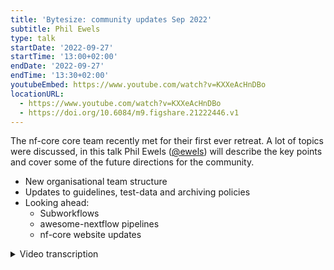 ```yaml
---
title: 'Bytesize: community updates Sep 2022'
subtitle: Phil Ewels
type: talk
startDate: '2022-09-27'
startTime: '13:00+02:00'
endDate: '2022-09-27'
endTime: '13:30+02:00'
youtubeEmbed: https://www.youtube.com/watch?v=KXXeAcHnDBo
locationURL:
  - https://www.youtube.com/watch?v=KXXeAcHnDBo
  - https://doi.org/10.6084/m9.figshare.21222446.v1
---
```


The nf-core core team recently met for their first ever retreat. A lot of topics were discussed, in this talk Phil Ewels ([@ewels](https://github.com/ewels)) will describe the key points and cover some of the future directions for the community.

- New organisational team structure
- Updates to guidelines, test-data and archiving policies
- Looking ahead:
  - Subworkflows
  - awesome-nextflow pipelines
  - nf-core website updates

<details markdown="1"><summary>Video transcription</summary>
:::note
The content has been edited to make it reader-friendly
:::

[0:01](https://www.youtube.com/watch?v=KXXeAcHnDBo&t=1)

thank you everybody for joining, this is a bit of a kind of last minute bite size that we've thrown into an empty slot that we had in the schedule and we thought we'd take advantage of that by telling you a little bit about what's happened in the past week or so with the nf- core community and some kind of updates which affect us all. This has been a little bit of a last minute talk even by my standards so apologies for it not being a very flashy slide deck but hopefully we can kind of talk through the different points and please feel free to drop something into a chat if you have any questions and or maybe Fran can relay any questions to me as I go along and this can be a bit of a kind of discussion bite-sized talk rather than just me presenting at everybody. Especially if there's anyone listening from the core team please do stop me if I get anything wrong or miss anything important.

[0:57](https://www.youtube.com/watch?v=KXXeAcHnDBo&t=57)
The reason we have some updates for September is something a bit out of the ordinary happened last week, which is for the very first time the core team of nf-core got together, in person, because of COVID and the lack of in-person events we've had recently many people in the core team had never met one another in real life although we spend a lot of time online chatting to each to each other. And also over the last couple of years, especially as the NF-core Community has grown, when we do have in-person events at hackathons and things we're always so busy running the event that we don't really have any time to actually do any kind of core team work ourselves. So I kind of kicked this off this year for the first time that we'd have a little Retreat just for the core team, we're going to spend a few days getting to know one another and also trying to get through some some work for the core team and make some decisions and we'll really get into in-depth discussions about kind of Community scale things which are very difficult to take over slack and zoom. I'm glad to say it went really really well, we had a fantastic time, everyone came to kind of hang out in over in Sweden and we got to got to explore our surroundings and we went on a nice walk in the forest and everything. This is where this photo comes from. We played games in the garden and stuff like that and did also do a little bit of work. We managed to drop into Scilifelab and use a couple of offices there to spend a couple of days really, getting some work done. So we had our own kind of mini hackathon.

[2:40](https://www.youtube.com/watch?v=KXXeAcHnDBo&t=160)
I looked over all the notes that we took over the days and broke out these these points which I'm going to talk over today. The first one's going to take up most of the time and I'll just kind of mention the others in passing. The first thing is "teams". We started nf-core end of 2017 starts of 2018. From very close to the start of that we had a core team, which is again, not very good naming -the nf-core core team - but all of you will know who we are we're quite visible and we have been kind of running the nf-core community. It's worked really, really well but the nf-core Community is getting bigger and bigger and bigger and the core team has got a little bit bigger recently but there's only so far that we can stretch ourselves. I've been feeling for a little while now that it'd be nice to formalize the community structure a little bit more, create some more teams and formalize responsibilities a little bit within those teams. We spent a good chunk of a day talking through all of this and which teams we'd like and how they'll be organized and what they should do. By and large we try to structure around what is already happening within the community. This means that it's pretty easy, we don't have to change very much and it there should be no real surprises, because this is basically how the community is already functioning. But we're just kind of hoping to formalize things, make things a bit more transparent and a bit clearer. All of this will go up on the website pretty soon, we just haven't got got there quite yet.

[4:18](https://www.youtube.com/watch?v=KXXeAcHnDBo&t=258)
This is an overview. you can see the core team is still kind of at the middle but we have a handful of new teams here which are on this on this plot. The one which is completely new is a new Steering group. This is the top level of the community if you like. The Steering group won't do very much on a day-to-day basis but will be there to look after things like Finance. In the early days of nf-core we didn't have any Finance so we didn't really need to worry about that but with funding from Chan Zuckerberg Initiative and other actual Personnel working on the project now full-time we do have higher level decisions to be made. The Steering group will take charge of all the finance and all those large initiatives and think about some big picture planning.

[5:06](https://www.youtube.com/watch?v=KXXeAcHnDBo&t=306)
The core team is basically remaining unchanged - same people - but again we're going to just write down what we actually do on a a day-to-day: running of the community, making decisions and generally we make decisions by kind of committee. If anything's not clear we take a vote and what we've said now that we have a steering committee is that if ever the core team is split, and there's no clear majority on a topic then we'll push that to a steering committee. I don't expect that to happen anytime soon, it's never happened in in the, what? Four? Four or five years that we've been running, but now we have a policy in case it does. The core team at the end of the day has administrative access to everything and another important task is they make final decisions on new pipeline requests and basically you know who should be within nf-core and how the nf-core pipeline Community runs. So no big changes there. We wanted to clarify membership a little bit again this is basically how we've been doing until now but we wanted to try and make that as transparent to the community as possible. It's a kind of a meritocracy, we basically invite people who have visibly been heavily involved in the Community and if if someone's interested in being part of the core team, then they can join. We want to try and make it explicit that we will try and have as best representation as possible to mirror the representation of our community.

[6:44](https://www.youtube.com/watch?v=KXXeAcHnDBo&t=404)
There's a new team here called infrastructure. This one is kicking off with Julia and Matthias, basically because these two are now employed to work with nf-core as of this year which is fantastic! Julie is employed with Chan Zuckerberg initiative money to work on an nf-core infrastructure code and Matthias started recently at the Scilifelab data center to work on the same thing. Because I've been historically involved in this a lot I'm the lead of this team. This team will work purely on the tools code base on the website and any framework work around nf-core. Again, we've been working on this stuff for a long time already so there's no big change here but now we have an official team.

[7:35](https://www.youtube.com/watch?v=KXXeAcHnDBo&t=455)
Outreach team has existed for a while but has been not super well organized and so we want to turn over a new Leaf with outreach. We've set some new leads: Chris, Marcel and Fran, and we will go over the membership of the the Outreach team soon and check whether people want to be involved and who wants to do what. We're also setting explicit responsibilities here and are hoping to pull back a lot. At the moment the core team does a lot of the Outreach work so we're trying to separate those two teams a little bit more now.

[8:11](https://www.youtube.com/watch?v=KXXeAcHnDBo&t=491)
The safety team has existed for a while but it has not been super obvious to find this information. It's listed in the code of conduct and it has been working on a completely voluntary basis. Now it's still the same but now we have an official team which will be listed on the website. Saba, Michael and Chris have been doing a fantastic job for a year or two and now we're making it explicit that they are responsible for the code of conduct and they are the go-to people if there's ever any problems at either events or on slack. A key difference with the safety team is that they skip the core team and they will go straight to the steering committee with any recommendations if action is needed.

[8:59](https://www.youtube.com/watch?v=KXXeAcHnDBo&t=539)
Another new team "maintainers". This is still in flux at the moment. We're thinking because basically until now everyone on the nf-core Community has been maintainers, everyone has full access to everything and everyone is expected to help out. This is not really the case. There are many people that are just not developing pipelines, they are just using them. Different people are involved to degrees have different levels of experience within nf-core. We're trying to add an extra tier in here where there's going to be an explicit maintainers Group which will be people that are not necessarily in the core team but who are heavily involved in maintenance work. This might be quite a big team and we want to try and do this so that we can scale uh with reviewing and pull-requests.
At the moment it's quite difficult to get a first release out for a new pipeline because we say that the core team has to review that first release, but there's not that many of us and there's lots of new Pipelines, so we're going to share this out a bit more if we can and basically share out some of this Maintenance task. This would be a really key for the nf-core community and more information will go out soon. We're going to come up with a list pretty soon of people we'd like to invite in the first round and we'll start rotating that list every six months and see how we go.

[10:20](https://www.youtube.com/watch?v=KXXeAcHnDBo&t=620)
We'll see also how exactly we do this in the future but at the moment everybody has write access to every repository within nf-core. We may change that and we may make it so that most people have read access to most repos and then the main maintainers team adds people to the pipelines where access is required. This is just to streamline everything a little bit more and make sure the accidents don't happen.

[10:49](https://www.youtube.com/watch?v=KXXeAcHnDBo&t=649)
For eagle eyed, you may have spotted the word ambassadors noted a couple of times. The ambassador's team will be a bigger extension of the outreach team and we have some pretty cool stuff planned. That's a bit too much to write here and it's not very well settled yet so just stay tuned. If that sounds interesting feel free to Ping us any questions but otherwise stay on the lookout and we'll be pushing some some more information out about ambassadors soon

right that's all the team stuff any questions before I move on.

[11:26](https://www.youtube.com/watch?v=KXXeAcHnDBo&t=686)
um hopefully everyone's happy with kind of the decisions we've come to like I say hopefully there shouldn't be any big surprises here because this is pretty much how we're already operating. Enrique says the teams will get slack handles to be easy to contact so we'll set up some infrastructure around these teams

[12:03](https://www.youtube.com/watch?v=KXXeAcHnDBo&t=723)
Some other thingswe talked through: The guidelines. A little bit about nf-core guidelines. They have been mostly untouched since the very start of nfcore um 2018. We've added a few bits over time and they were getting a bit unwieldy. The structure of the page, like some stuff with bullet points, some stuff with sections and some stuff was outdated and not really valid. Some bits we thought were missing so we've updated the guidelines page a little bit. Underneath docs and then contributing and then guidelines and so now the overview page lists all of them in one big list. Each requirement has a dedicated page with a bit more information just so that you can give space to dig into a bit more details about what we're talking about with the requirements, more than just a bullet point. It also gives you an overview at the same time, so hopefully this is helpful, we point to this page a lot. We're going to continue linking to specific things when it comes up in discussion and if you're developing within nfcore you should try and be aware of all the guidelines, especially if you're developing a new pipeline.

[13:17](https://www.youtube.com/watch?v=KXXeAcHnDBo&t=797)
(Question) How do the guidelines influence existing pipelines?
Basically nothing's really changed and so there shouldn't be any changes. If you've got an existing nf-core pipeline, there shouldn't really be anything you need to worry about. We've made a couple of things a bit more explicit that we have previously been saying on slack anyway. Mostly we have just fleshed out more detail about the reasoning, like why does your pipeline name have to be lowercase without punctuation and why does it work like this way or that way. So it's mostly organizations of a page and more detail.

[14:01](https://www.youtube.com/watch?v=KXXeAcHnDBo&t=841)
once you've had time to read through these and you know we're happy to take any questions and update and modifiers as appropriate.

[14:16](https://www.youtube.com/watch?v=KXXeAcHnDBo&t=856)
Someone requested this I think this morning or yesterday: was there anything written about guidelines for reviewing?
This ties in with the new maintainers team as well that as we're asking more people to do reviewing. We need to better standardize how reviews should be done. We have some documentation already for the modules, I believe, about how pull requests should be reviewed and we're going to try and write up some more guidelines and some more help for this. We'll probably do a bytesize talk about it as well at some point, so this the aim of this is to standardize our reviewing process and also make it easier for new people to get into reviewing, which is a big big part of nf-core. It can be very rewarding in itself and is really critical to the functioning of the community.

[15:08](https://www.youtube.com/watch?v=KXXeAcHnDBo&t=908)
Test data we talked about quite a lot. A couple of things are going to change. One of the things we're bringing in is a new requirement, that we want some more information about what test data is and we want that in a structured way. We're going to have a new requirement pretty soon for each test data directory to have a .yaml file and that .yaml file will have to have certain keys. This is to make sure that we know what the data is, where it came from, how it was prepared and everything. Because at the moment we're meant to have readme files but it's a bit hit and miss. Having the .yaml file will also allow us to add some continuous integration tests to be sure that those files are there and populated properly before a new test data is added. This will make reviewing a bit easier.
James has also written some new guidelines specifically for test data. You can find it under "docs", contributing, test data guidelines. This is an entirely new page spelling out what we had already been saying on slack, but in an informal way. Now everything's listed here for when you're generating new test data. This is how you should do it.

[16:27](https://www.youtube.com/watch?v=KXXeAcHnDBo&t=987)
One of the things that came up several times is about maintenance and how do we do this, and when should we do it. We're very keen to try and make all of our plans scalable, sustainable not just "we should do that" and then forget about it. That's very easy to do. Therefore, one of the things we're going to try, and start doing, is do a bit of spring cleaning every year. James and Chris from record team are going to take the lead on organizing this and we'll send out reminders. The hope is that everyone in the community can just have a little think about this once a year and do do some tidying up. Things like looking at pipelines, to see if their pipelines are being actively developed. We have a handful of quite old pipelines, which were maybe started at hackathon years ago, and then abandoned. Other pipelines, which might no longer be maintained and maybe getting out of date. Things like looking for those and archiving them, where appropriate. We're going to write up some policies about how that process of archiving old pipeline should happen. And also just going through all the different pipelines and checking for old branches, which have been merged and can be deleted. Old pull requests which have been superseded, that are never going to be merged because it's already been done in a different way, curating the issue list, checking for things which have already been implemented, or duplicates... Just cleaning up all this stuff on GitHub. This is a constant thing that we should be doing over time, but it's just a good time to go, once a year, and say have a little focus on it and try and have a Community Drive on it. We tend to have hackathons in March, so we're thinking it's nice to do it a little bit before then, so that as we go into a hackathon we've got nicely curated lists of issues for people to work on and everything's fresh and ready to go.

[18:20](https://www.youtube.com/watch?v=KXXeAcHnDBo&t=1100)
There's a lot of published papers about nf-core pipelines. If you go to "Publications", you can see we've got a list of Publications here that we collect for all the different pipelines. If you didn't know about this, if you have a publication about a pipeline, whether it's dedicated specifically for that pipeline, or it just kind of describes the pipeline, please do add it to this page because it's really helpful to have it here. It's a bit of a difficult thing, because with nf-core we're a huge Community project. Especially when it comes to things like DSL2 modules, I could go and create a new pipeline today, import all these modules that other people have written, stitched them together and very quickly have a pipeline up and running. That would be great, but it'd be nice to be able to cite the people who've actually put in the work into those modules, the ones who actually wrote the code within the pipeline.
We are going to try and hit this head-on and try and write up some recommendations for how manuscripts and papers should properly acknowledge the community. We've already picked this up, it's obviously a Hot Topic and it'll be about where you should look for contributors. How you could potentially cite them. We might even come up with a little helper tool to automatically get a list of GitHub usernames and things like this. This will only ever be a helper tool for you if you're writing a paper, it's never going to be a hard requirement. We realize that Publications are highly political and very important for the people working on pipelines, at the end of the day, it will always be your decision about who you acknowledge and who you cite within your paper. This is just a bit of a helping hand, hopefully.

[20:10](https://www.youtube.com/watch?v=KXXeAcHnDBo&t=1210)
I want to give a shout out for a couple of slack channels. There is one that we created last week. We're talking about how to try and make the community as inclusive to new members as possible as one of the things that came up. It's easy to get an imposter syndrome, when you come and join a new slack, you join slack and there's always people chatting about things you might not understand if you're new to nexflow or new to the community. Then you feel like the question you've got is stupid and maybe you should be able to figure it out on your own. Of course that's not true! There is no stupid questions. If you're having a question, then chances are very high that other people have that question as well and that's what slack is for. We want to be as welcoming as possible and to lower that threshold we created a slack Channel specifically for this. The "no stupid questions" channel was based on another slack organization. I forget what the other slack organization was, but the idea is that this is a really friendly place to come and ask questions. You can find that on slack now. I think anyone who newly signs up to slack will join it but I haven't yet added the whole community. Please go and dig that out and have a look!

[21:30](https://www.youtube.com/watch?v=KXXeAcHnDBo&t=1290)
Another new channel, which I think is fairly freshly minted, which deserves everyone's full attention, is "nf-core memes", so go and have a look for there in your coffee break if you fancy it. Remember that there's the channel browser on slack. You have a look through there. There's a lot of channels on the nf-core slack, partly because we have one for every Pipeline. There might be some interesting ones hidden in there, so do have a poke around and see if there's anything in there, which might have been added or you might not have seen.

[22:00](https://www.youtube.com/watch?v=KXXeAcHnDBo&t=1320)
Final points. I will just to talk about the nf core website. Matthias especially has been working on this lately and will continue to do quite a lot of work on this. We've been doing a lot of planning work. First up, as you may have seen duplicate tweets appearing about releases or wrong times. I think we're pretty sure that's fixed now, so hooray! Next on the list is, if ever try and go to the stats page, you'll notice it takes a very long time to load, and if you're lucky it will load. If you're unlucky, it will crash and if you're really unlucky it might crash the website for everyone who tries to look at the website for a little while. This is not scaling well and as a top priority now we are trying to fix that, so that the website's a bit more nimble before all of the events we're having in a week or two. So hopefully we're going to get get that sorted very soon.

A few visual fixes and stuff coming up.
What we used to do for the pipelines is, in the documentation for the pipeline we used to have any number of markdown files, structured however you wanted. We decided a little while ago to try and standardize that to two files. Two files: "usage" and "output". That's good for standardization. It means it's easier to do template syncs, it's easier to build the website in a consistent manner. When you're used to looking at one pipeline or another, they will look the same. But we have found that there's a bit of pushback against that, because it limits you if you have a lot of documentation to write. Tor example if you want to write tutorials, or if you want to write pipeline specific stuff in more detail. Then it's useful to have more sub pages, so we're reverting that decision and we're going to soon open up the website, so that you can have any number of pages in the docs. You'll still have to have a usage and an output file as a minimum, but you'll be able to add others.

[24:08](https://www.youtube.com/watch?v=KXXeAcHnDBo&t=1448)
The big picture plan with the website is, we're going to do a big refresh, hopefully. At some point we're going to rewrite the whole backend, so it's much faster and scalable and actually built in a modern way. We're also going to restructure the website in a big way. We've got some plans where we're going to try and make all the documentation much easier to navigate, come up with a search bar which actually works and finds documentation within any pipeline or any parts of the website, and a whole load of big improvements coming. Please stay tuned.

[24:42](https://www.youtube.com/watch?v=KXXeAcHnDBo&t=1482)
That's all I've got! Two things I forgot to make slides about. One of them is quite a big one. Some of you may have noticed in the DSL2 modules repository there's a folder called "sub workflows", which has been quietly lurking here for a little bit of time. We worked quite a lot on sub workflows last week and made a lot of progress. This is coming and hopefully pretty soon. I was hoping I would talk about it a bit today, but I think there's some decisions which are still in flux, so maybe at the summit we might have a bit more to say about it. Certainly coming soon we will have subworkflows up and running, we hope. That includes both structure and everything within the nf-core modules repository. Also we got a proof of concept running for nf-core tools to work with sub workflows. That's really exciting! I know a lot of people have been looking forward to that, and working on that for a long time and I think we're getting close.

[25:47](https://www.youtube.com/watch?v=KXXeAcHnDBo&t=1547)
One other thing. I've already spammed everyone about this a great deal, so hopefully you've not been able to miss it. The nextflow summit is coming up and we also have a bunch of other events around that coming up. We have free online training, which is next week, which has got a ridiculous number of people signed up to it. It's completely taken us by surprise. I think we've got over 700 people now signed up to join the training, which is just fantastic! But there's always space for more, so if you're interested in getting some training, please do hop onto that page, get the details and register. It's the first time we've run it like this, where we're running in three different time zones at the same time. Running for three days for 2 1/2 hours. You can choose which time of day you want to run it in and that's really exciting. Then of course we've got the hackathon coming up in Barcelona and also online. We have also the main nextflow summit coming up as well. We've been updating the program a lot recently with different Speakers and things. We've got a keynote talk by Rob Patro, who's just put up his talk title last night. Lots of really exciting stuff happening there and I hope to see many of you there.

[27:04](https://www.youtube.com/watch?v=KXXeAcHnDBo&t=1624)
With that please ask me any questions or point out anything I've forgotten or got wrong happy to put more detail on stuff.

(Question) I was curious regarding test data. If you have discussed in in the core group and made a decision against the pull or whatever. What about having test data being built by pipelines themselves, because it can be quite tricky to for example, if you want to just add on to existing test data and process it further and create another output. It can be quite tricky to reproduce all the steps that have led to that old test data.

Absolutely! James mentioned this in the new documentation that he wrote. It is basically suggesting to do exactly what you're suggesting. If the test data for your module can be quickly generated, don't add that to the test data repo. Instead, in your test workflow, that you've got in the modules repo, add those other upstream modules to generate at each time. Bear in mind that that means every single time that module was tested it will be running those previous steps. Think about the polar bears a little bit. Think about the resources needed for the CI tests. If it's heavy lifting to generate those files then you should do it once and upload the file so I just download it and use. But if they're fairly quick to generate then absolutely don't feel like you need to add that to a test data repo instead, put it into the CI workflow.

(Question continues) I actually meant um what about starting putting pipelines into the test data repo then generate the test data
Pipelines are already in a test data sets pipeline repo. We've got a branch where we pipeline. That's how the CI tests run for pipelines. But I feel like that's not what you're asking. You mean generating test data sets.

(Question continues) exactly, having some kind of more reproducible definition of how to generate test data. Right now it's basically: put put the commands in in a readme in whatever it has data repo or branch. How about making that itself more reproducible by having (inaudible) pipelines.
I'm with you now. Yes, this is what this is about. At the moment we are not super happy with the the readme files, which is just massive readme files describing what all the files are and where it came from and how it was generated. We want to move away from this kind of readme file approach, where people can add as much or as little information as they want, to a structured documentation format. We're mostly thinking about origin, We haven't defined exactly what fields there are yet, so we could also define a command that was used to generate that test data if it originates from some other kind of file. We've got a "test data" slack channel so if you if you have something specific in mind hop in there and spell out exactly what you mean and we can discuss it in more detail and put something together.

[30:42](https://www.youtube.com/watch?v=KXXeAcHnDBo&t=1842)
good question. Something else?
core team you're happy that I haven't forgotten anything?
Maybe we should have it included more more photos.
Great. Okay, in that case let's wrap it up and thank you everybody for for joining and listening. It's been a real pleasure and a really fun week. I feel like we made tons of progress last week, so I'm really pleased. If you have any ideas or feedback on decisions we've made then please let us know and otherwise we'll continue writing everything up that we took notes on, adding it to the website and making it easily accessible for you.

</details>
